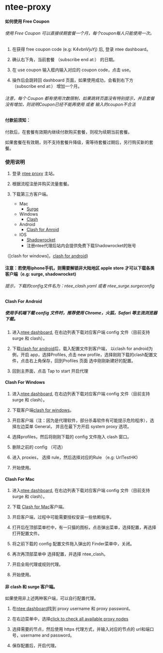 
# ntee-proxy



#### 如何使用 Free Coupon

###### 使用 Free Coupon 可以直接续期套餐一个月，每个coupon每人只能使用一次。

1. 在获得 free coupon code (e.g: K4vbnVjuYj) 后, 登录 ntee dashboard。

2. 确认右下角，当前套餐 （subscribe end at:） 的日期。

3. 在 use coupon 输入框内输入对应的 coupon code，点击 use。

4. 操作后会跳转回 dashboard 页面，如果使用成功，会看到右下方 （subscribe end at:） 增加一个月。
###### 注意，每个 Coupon 都有使用次数限制，如果跳转页面没有特别提示，并且套餐没有增加，则说明Coupon已经不能再使用 或者 输入的coupon不合法

#### 付款前须知：

付款后，在套餐有效期内继续付款购买套餐，则视为续期当前套餐。

  

如果套餐在有效期，则不支持套餐升降级，需等待套餐过期后，另行购买新的套餐。

  

### 使用说明

1. 登录 [ntee proxy](https://www.ntee.io) 主站。

2. 根据流程注册并购买流量套餐。

3. 下载第三方客户端。
	* Mac 
		* [Surge](https://nssurge.com/)
	* Windows
		* [Clash](https://github.com/Fndroid/clash_for_windows_pkg/releases/download/0.9.5/Clash.for.Windows.Setup.0.9.5.exe)
	* Android 
		* [Clash for Anroid](https://github.com/Kr328/ClashForAndroid/releases/download/1.1.10/app-arm64-v8a-release.apk)
	* IOS
		* [Shadowrocket](https://apps.apple.com/us/app/shadowrocket/id932747118)
		* 注册ntee代理后站内会提供免费下载Shadowrocket的账号


（[clash for windows]，[clash for android](https://github.com/Kr328/ClashForAndroid/releases/download/1.1.10/app-arm64-v8a-release.apk))

#### 注意：若使用iphone手机，则需要解锁非大陆地区 apple store 才可以下载各类客户端（e.g: surge, shadowrocket)
###### 提示，下载的config文件名为：ntee_clash.yaml 或者 ntee_surge.surgeconfig

  

#### Clash For Android

##### 使用手机端下载 config 文件时，推荐使用 Chrome，火狐，Safari 等主流浏览器下载。

1. 进入[ntee dashboard](https://www.ntee.io/dashboard), 在右边列表下载对应客户端 config 文件（目前支持 surge 和 clash）。

2. 下载[clash for android](https://github.com/Kr328/ClashForAndroid/releases/download/1.1.10/app-arm64-v8a-release.apk)后，载入配置文件到客户端， 以clash for android为例，开启 app，选择Profiles, 点击 new profile，选择刚刚下载的clash配置文件，点击右上角保存，回到Profiles 页面 选中刚刚新建好的配置。

3. 回到主界面，点击 Tap to start 开启代理

  

#### Clash For Windows

1. 进入[ntee dashboard](https://www.ntee.io/dashboard), 在右边列表下载对应客户端 config 文件（目前支持 surge 和 clash）。

2. 下载客户端[clash for windows](https://github.com/Fndroid/clash_for_windows_pkg/releases/download/0.9.5/Clash.for.Windows.Setup.0.9.5.exe)。

3. 开启客户端（注：因为是代理软件，部分杀毒软件有可能提示危险程序），选择左边菜单 General， 并且在最下方开启 system proxy 选项。

4. 选择profiles，然后将刚刚下载的 config 文件拖入 clash 窗口。

5. 删除之前的 config （可选）

6. 进入 proxies， 选择 rule，然后选择对应的Rule （e.g: UrlTestHK)

7. 开始使用。

  

#### Clash For Mac

1. 进入[ntee dashboard](https://www.ntee.io/dashboard), 在右边列表下载对应客户端 config 文件（目前支持 surge 和 clash）。

2. 下载 [Clash for Mac](https://github.com/yichengchen/clashX/releases/download/1.19.1/ClashX.dmg)客户端。

3. 开启客户端，过程中可能需要授权安装一些依赖程序。

4. 打开后在顶部菜单栏中，有一只猫的图标，点击弹出菜单，选择配置，再选择打开配置文件。

5. 将之前下载的 config 配置文件拖入弹出的 Finder菜单中，关闭。

6. 再次再顶部菜单中 选择配置，并选择 ntee_clash。

7. 开启全局代理或规则代理。

8. 开始使用。

  

#### 非 clash 和 surge 客户端。

  

如果使用非上述两种客户端，可以自行配置代理。

  

1. 在[ntee dashboard](https://www.ntee.io/dashboard)找到 proxy username 和 proxy password。

2. 在右边菜单中，选择[click to check all available proxy nodes](https://www.ntee.io/proxy_nodes)

3. 选择需要的节点，然后使用 https 代理方式，并输入对应的节点的 url和端口号，username and password。

4. 保存配置后，开启代理。

